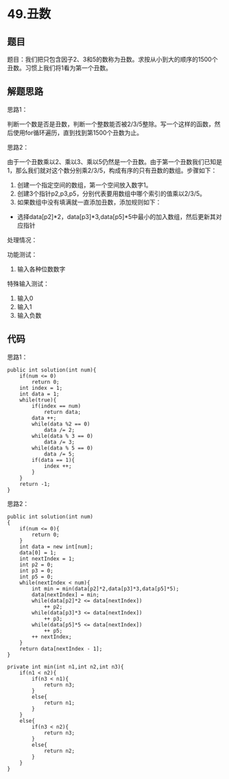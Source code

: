 # 49.丑数

## 题目

题目：我们把只包含因子2、3和5的数称为丑数。求按从小到大的顺序的1500个丑数。习惯上我们将1看为第一个丑数。

## 解题思路

思路1：

判断一个数是否是丑数，判断一个整数能否被2/3/5整除。写一个这样的函数，然后使用for循环遍历，直到找到第1500个丑数为止。

思路2：

由于一个丑数乘以2、乘以3、乘以5仍然是一个丑数。由于第一个丑数我们已知是1，那么我们就对这个数分别乘2/3/5，构成有序的只有丑数的数组。步骤如下：

1. 创建一个指定空间的数组，第一个空间放入数字1。
2. 创建3个指针p2,p3,p5，分别代表要用数组中哪个索引的值乘以2/3/5。
3. 如果数组中没有填满就一直添加丑数，添加规则如下：
- 选择data[p2]*2，data[p3]*3,data[p5]*5中最小的加入数组，然后更新其对应指针

处理情况：

功能测试：

1. 输入各种位数数字

特殊输入测试：

1. 输入0
2. 输入1
3. 输入负数

## 代码

思路1：

    public int solution(int num){
        if(num <= 0)
            return 0;
        int index = 1;
        int data = 1;
        while(true){
            if(index == num)
                return data;
            data ++;
            while(data %2 == 0)
                data /= 2;
            while(data % 3 == 0)
                data /= 3;
            while(data % 5 == 0)
                data /= 5;
            if(data == 1){
                index ++;
            }      
        }
        return -1; 
    }

思路2：

    public int solution(int num)
    {
        if(num <= 0){
            return 0;
        }
        int data = new int[num];
        data[0] = 1;
        int nextIndex = 1;
        int p2 = 0;
        int p3 = 0;
        int p5 = 0;
        while(nextIndex < num){
            int min = min(data[p2]*2,data[p3]*3,data[p5]*5);
            data[nextIndex] = min;
            while(data[p2]*2 <= data[nextIndex])
                ++ p2;
            while(data[p3]*3 <= data[nextIndex])
                ++ p3;
            while(data[p5]*5 <= data[nextIndex])
                ++ p5;
            ++ nextIndex;
        }
        return data[nextIndex - 1];
    }

    private int min(int n1,int n2,int n3){
        if(n1 < n2){
            if(n3 < n1){
                return n3;
            }
            else{
                return n1;
            }
        }
        else{
            if(n3 < n2){
                return n3;
            }
            else{
                return n2;
            }
        }
    }